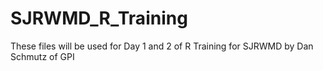# SJRWMD_R_Training
These files will be used for Day 1 and 2 of R Training for SJRWMD by Dan Schmutz of GPI
